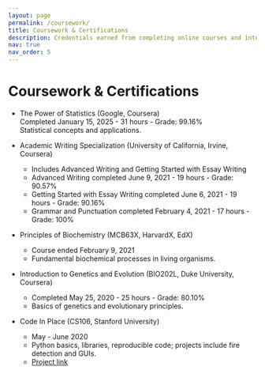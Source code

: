 ```yaml
---
layout: page
permalink: /coursework/
title: Coursework & Certifications
description: Credentials earned from completing online courses and internships.
nav: true
nav_order: 5
---
```


# Coursework & Certifications

- The Power of Statistics (Google, Coursera)  
  Completed January 15, 2025 - 31 hours - Grade: 99.16%  
  Statistical concepts and applications.

- Academic Writing Specialization (University of California, Irvine, Coursera)  
    - Includes Advanced Writing and Getting Started with Essay Writing  
    - Advanced Writing completed June 9, 2021 - 19 hours - Grade: 90.57%  
    - Getting Started with Essay Writing completed June 6, 2021 - 19 hours - Grade: 90.16%  
    - Grammar and Punctuation completed February 4, 2021 - 17 hours - Grade: 100%  

- Principles of Biochemistry (MCB63X, HarvardX, EdX)  
  - Course ended February 9, 2021  
  - Fundamental biochemical processes in living organisms.

- Introduction to Genetics and Evolution (BIO202L, Duke University, Coursera)  
  - Completed May 25, 2020 - 25 hours - Grade: 80.10%  
  - Basics of genetics and evolutionary principles.

- Code In Place (CS106, Stanford University)  
  - May - June 2020  
  - Python basics, libraries, reproducible code; projects include fire detection and GUIs.  
  - [Project link](https://compedu.stanford.edu/codeinplace/public/projects/0263.html)









